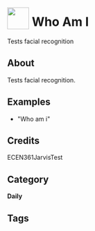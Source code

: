 # <img src="https://raw.githack.com/FortAwesome/Font-Awesome/master/svgs/solid/robot.svg" card_color="#22A7F0" width="50" height="50" style="vertical-align:bottom"/> Who Am I
Tests facial recognition

## About
Tests facial recognition.

## Examples
* "Who am i"

## Credits
ECEN361JarvisTest

## Category
**Daily**

## Tags

